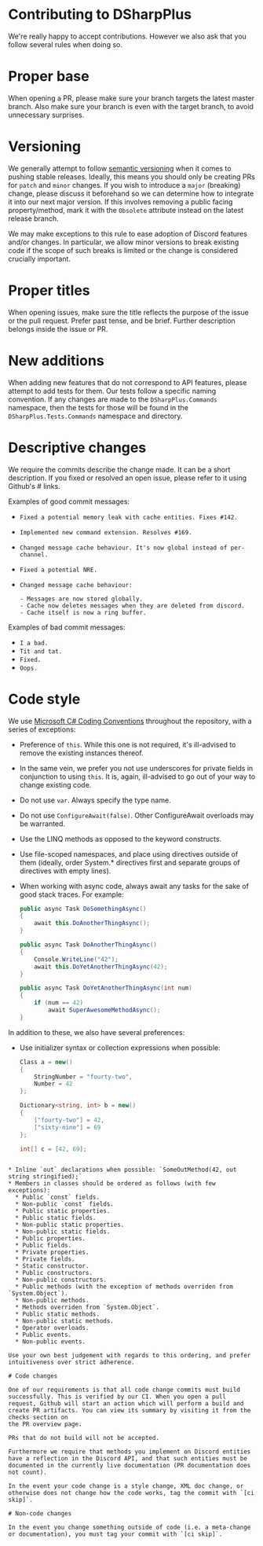 # Contributing to DSharpPlus

We're really happy to accept contributions. However we also ask that you follow several rules when doing so.

# Proper base

When opening a PR, please make sure your branch targets the latest master branch. Also make sure your branch is even with the target branch, to avoid unnecessary surprises.

# Versioning

We generally attempt to follow [semantic versioning](https://semver.org/) when it comes to pushing stable releases. Ideally, this means you should only be creating PRs for `patch` and `minor` changes. If you wish to introduce a `major` (breaking) change, please discuss it beforehand so we can determine how to integrate it into our next major version. If this involves removing a public facing property/method, mark it with the `Obsolete` attribute instead on the latest release branch.

We may make exceptions to this rule to ease adoption of Discord features and/or changes. In particular, we allow minor versions to break existing code if the scope of such breaks is limited or the change is considered crucially important.

# Proper titles

When opening issues, make sure the title reflects the purpose of the issue or the pull request. Prefer past tense, and be brief. Further description belongs inside the issue or PR.

# New additions

When adding new features that do not correspond to API features, please attempt to add tests for them. Our tests follow a specific naming convention. If any changes are made to the `DSharpPlus.Commands` namespace, then the tests for those will be found in the `DSharpPlus.Tests.Commands` namespace and directory.

# Descriptive changes

We require the commits describe the change made. It can be a short description. If you fixed or resolved an open issue, please refer to it using Github's # links.

Examples of good commit messages:

* `Fixed a potential memory leak with cache entities. Fixes #142.`
* `Implemented new command extension. Resolves #169.`
* `Changed message cache behaviour. It's now global instead of per-channel.`
* `Fixed a potential NRE.`

* ```
  Changed message cache behaviour:

  - Messages are now stored globally.
  - Cache now deletes messages when they are deleted from discord.
  - Cache itself is now a ring buffer.
  ```

Examples of bad commit messages:

* `I a bad.`
* `Tit and tat.`
* `Fixed.`
* `Oops.`

# Code style

We use [Microsoft C# Coding Conventions](https://learn.microsoft.com/en-us/dotnet/csharp/fundamentals/coding-style/coding-conventions) throughout the repository, with a series of exceptions:

* Preference of `this`. While this one is not required, it's ill-advised to remove the existing instances thereof.
* In the same vein, we prefer you not use underscores for private fields in conjunction to using `this`. It is, again, ill-advised to go out of your way to change existing code.
* Do not use `var`. Always specify the type name.
* Do not use `ConfigureAwait(false)`. Other ConfigureAwait overloads may be warranted.
* Use the LINQ methods as opposed to the keyword constructs.
* Use file-scoped namespaces, and place using directives outside of them (ideally, order System.* directives first and separate groups of directives with empty lines).
* When working with async code, always await any tasks for the sake of good stack traces. For example:

  ```cs
  public async Task DoSomethingAsync()
  {
      await this.DoAnotherThingAsync();
  }

  public async Task DoAnotherThingAsync()
  {
      Console.WriteLine("42");
      await this.DoYetAnotherThingAsync(42);
  }

  public async Task DoYetAnotherThingAsync(int num)
  {
      if (num == 42)
          await SuperAwesomeMethodAsync();
  }
  ```

In addition to these, we also have several preferences:

* Use initializer syntax or collection expressions when possible:

  ```cs
  Class a = new()
  {
      StringNumber = "fourty-two",
      Number = 42
  };

  Dictionary<string, int> b = new()
  {
      ["fourty-two"] = 42,
      ["sixty-nine"] = 69
  };

  int[] c = [42, 69];
```

* Inline `out` declarations when possible: `SomeOutMethod(42, out string stringified);`
* Members in classes should be ordered as follows (with few exceptions):
  * Public `const` fields.
  * Non-public `const` fields.
  * Public static properties.
  * Public static fields.
  * Non-public static properties.
  * Non-public static fields.
  * Public properties.
  * Public fields.
  * Private properties.
  * Private fields.
  * Static constructor.
  * Public constructors.
  * Non-public constructors.
  * Public methods (with the exception of methods overriden from `System.Object`).
  * Non-public methods.
  * Methods overriden from `System.Object`.
  * Public static methods.
  * Non-public static methods.
  * Operator overloads.
  * Public events.
  * Non-public events.

Use your own best judgement with regards to this ordering, and prefer intuitiveness over strict adherence.

# Code changes

One of our requirements is that all code change commits must build successfully. This is verified by our CI. When you open a pull request, Github will start an action which will perform a build and create PR artifacts. You can view its summary by visiting it from the checks section on
the PR overview page.

PRs that do not build will not be accepted.

Furthermore we require that methods you implement on Discord entities have a reflection in the Discord API, and that such entities must be documented in the currently live documentation (PR documentation does not count).

In the event your code change is a style change, XML doc change, or otherwise does not change how the code works, tag the commit with `[ci skip]`.

# Non-code changes

In the event you change something outside of code (i.e. a meta-change or documentation), you must tag your commit with `[ci skip]`.
